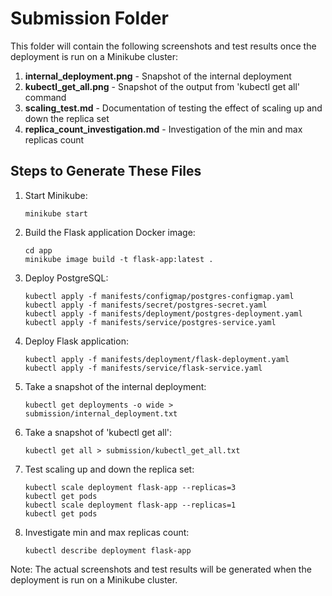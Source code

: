 # Submission Folder

This folder will contain the following screenshots and test results once the deployment is run on a Minikube cluster:

1. **internal_deployment.png** - Snapshot of the internal deployment
2. **kubectl_get_all.png** - Snapshot of the output from 'kubectl get all' command
3. **scaling_test.md** - Documentation of testing the effect of scaling up and down the replica set
4. **replica_count_investigation.md** - Investigation of the min and max replicas count

## Steps to Generate These Files

1. Start Minikube:
   ```
   minikube start
   ```

2. Build the Flask application Docker image:
   ```
   cd app
   minikube image build -t flask-app:latest .
   ```

3. Deploy PostgreSQL:
   ```
   kubectl apply -f manifests/configmap/postgres-configmap.yaml
   kubectl apply -f manifests/secret/postgres-secret.yaml
   kubectl apply -f manifests/deployment/postgres-deployment.yaml
   kubectl apply -f manifests/service/postgres-service.yaml
   ```

4. Deploy Flask application:
   ```
   kubectl apply -f manifests/deployment/flask-deployment.yaml
   kubectl apply -f manifests/service/flask-service.yaml
   ```

5. Take a snapshot of the internal deployment:
   ```
   kubectl get deployments -o wide > submission/internal_deployment.txt
   ```

6. Take a snapshot of 'kubectl get all':
   ```
   kubectl get all > submission/kubectl_get_all.txt
   ```

7. Test scaling up and down the replica set:
   ```
   kubectl scale deployment flask-app --replicas=3
   kubectl get pods
   kubectl scale deployment flask-app --replicas=1
   kubectl get pods
   ```

8. Investigate min and max replicas count:
   ```
   kubectl describe deployment flask-app
   ```

Note: The actual screenshots and test results will be generated when the deployment is run on a Minikube cluster.
